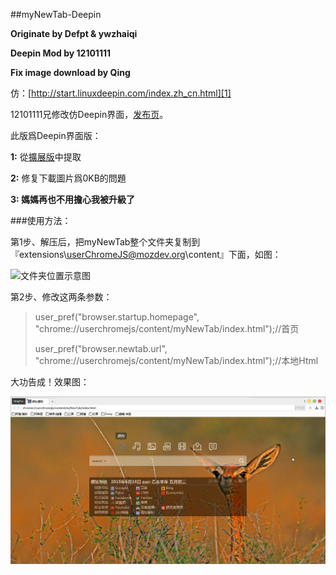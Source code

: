 ##myNewTab-Deepin

**Originate by Defpt & ywzhaiqi**

**Deepin Mod by 12101111**

**Fix image download by Qing**

仿：[http://start.linuxdeepin.com/index.zh_cn.html][1]

12101111兄修改仿Deepin界面，[发布页][2]。

此版爲Deepin界面版：

**1:** 從[擴展版](/myNewTab-Deepin/xpi)中提取

**2:** 修复下載圖片爲0KB的問題

**3: 媽媽再也不用擔心我被升級了**

###使用方法：

第1步、解压后，把myNewTab整个文件夹复制到『extensions\userChromeJS@mozdev.org\content』下面，如图：
 
![文件夹位置示意图][3]

第2步、修改这两条参数：

> user_pref("browser.startup.homepage",
> "chrome://userchromejs/content/myNewTab/index.html");//首页
> 
> user_pref("browser.newtab.url",
> "chrome://userchromejs/content/myNewTab/index.html");//本地Html

大功告成！效果图：

![myNewTab-Classic预览图](img/myNewTab-Deepin.jpg)

[1]: http://start.linuxdeepin.com/index.zh_cn.html
[2]: http://bbs.kafan.cn/thread-1765402-1-1.html
[3]: https://raw.githubusercontent.com/dupontjoy/userChrome.js-Collections-/master/myNewTab-Classic/img/position.jpg